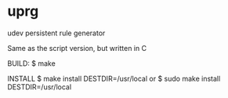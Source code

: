 uprg
====

udev persistent rule generator

Same as the script version, but written in C

BUILD:
  $ make

INSTALL
  $ make install DESTDIR=/usr/local
or
  $ sudo make install DESTDIR=/usr/local
